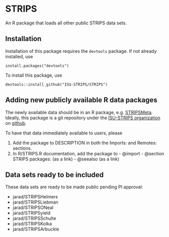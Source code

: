 # STRIPS

An R package that loads all other public STRIPS data sets.

## Installation

Installation of this package requires the `devtools` package. 
If not already installed, use 

    install.packages("devtools")
    
To install this package, use 

    devtools::install_github("ISU-STRIPS/STRIPS")

    

## Adding new publicly available R data packages

The newly available data should be in an R package, e.g. 
[STRIPSMeta](https://github.com/ISU-STRIPS/STRIPSMeta). 
Ideally, this package is a git repository under the 
[ISU-STRIPS organization](https://github.com/ISU-STRIPS) on 
[github](https://github.com/).

To have that data immediately available to users, please

  1. Add the package to DESCRIPTION in both the Imports: and Remotes: sections.
  1. In R/STRIPS.R documentation, add the package to 
    - @import
    - @section STRIPS packages: (as a link)
    - @seealso (as a link)

## Data sets ready to be included

These data sets are ready to be made public pending PI approval:

  - jarad/STRIPSHelmers
  - jarad/STRIPSLiebman
  - jarad/STRIPSONeal
  - jarad/STRIPSyield
  - jarad/STRIPSSchulte
  - jarad/STRIPSKolka
  - jarad/STRIPSArbuckle
